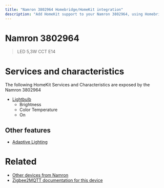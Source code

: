 ```yaml
---
title: "Namron 3802964 Homebridge/HomeKit integration"
description: "Add HomeKit support to your Namron 3802964, using Homebridge, Zigbee2MQTT and homebridge-z2m."
---
```

<!---
This file has been GENERATED using src/docgen/docgen.ts
DO NOT EDIT THIS FILE MANUALLY!
-->
# Namron 3802964
> LED 5,3W CCT E14


# Services and characteristics
The following HomeKit Services and Characteristics are exposed by
the Namron 3802964

* [Lightbulb](../../light.md)
  * Brightness
  * Color Temperature
  * On

## Other features
* [Adaptive Lighting](../../light.md)

# Related
* [Other devices from Namron](../index.md#namron)
* [Zigbee2MQTT documentation for this device](https://www.zigbee2mqtt.io/devices/3802964.html)